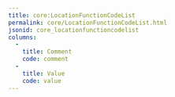 ```yaml
---
title: core:LocationFunctionCodeList
permalink: core/LocationFunctionCodeList.html
jsonid: core_locationfunctioncodelist
columns:
  - 
    title: Comment
    code: comment
  - 
    title: Value
    code: value
---
```

